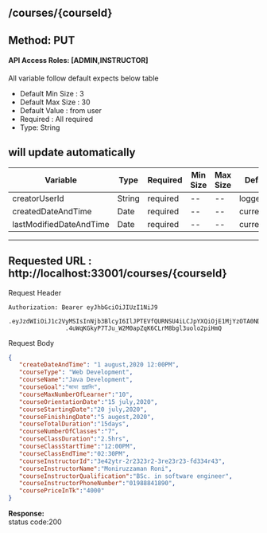 
##  /courses/{courseId}

## Method: PUT
#### API Access Roles: [ADMIN,INSTRUCTOR]
All variable follow  default expects below table
* Default Min Size : 3
* Default Max Size : 30
* Default Value : from user
* Required : All required
* Type: String

## will update automatically
Variable  | Type | Required | Min Size | Max Size | Default value
------------- | ------------- | ------------- | ------------- | ------------- | -------------
creatorUserId  | String  | required | -- | -- | loggedUserId
createdDateAndTime  | Date  | required | -- | -- | currentDateTime
lastModifiedDateAndTime  | Date  | required | -- | -- | currentDateTime


---
Requested URL : http://localhost:33001/courses/{courseId}<br>
---
Request Header
```
Authorization: Bearer eyJhbGciOiJIUzI1NiJ9
                .eyJzdWIiOiJ1c2VyMSIsInNjb3BlcyI6IlJPTEVfQURNSU4iLCJpYXQiOjE1MjYzOTA0NDMsImV4cCI6MTUyNjQwODQ0M30
                .4uWqKGkyP7TJu_W2M0apZqK6CLrM8bgl3uolo2piHmQ
```
Request Body
```json
{
   "createDateAndTime": "1 august,2020 12:00PM",
   "courseType": "Web Development",
   "courseName":"Java Development",
   "courseGoal":"জাভা প্রগ্রামিং",
   "courseMaxNumberOfLearner":"10",
   "courseOrientationDate":"15 july,2020",
   "courseStartingDate":"20 july,2020",
   "courseFinishingDate":"5 augest,2020",
   "courseTotalDuration":"15days",
   "courseNumberOfClasses":"7",
   "courseClassDuration":"2.5hrs",
   "courseClassStartTime":"12:00PM",
   "courseClassEndTime":"02:30PM",
   "courseInstructorId":"3e42ytr-2r2323r2-3re23r23-fd334r43",
   "courseInstructorName":"Moniruzzaman Roni",
   "courseInstructorQualification":"BSc. in software engineer",
   "courseInstructorPhoneNumber":"01988841890",
   "coursePriceInTk":"4000"
}
```
**Response:** <br>
status code:200

